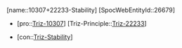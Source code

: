 ﻿---
type: TrizContradiction
aliases:
- 10307+22233-Stability
license: CC BY-SA 4.0
copyright: https://github.com/SpocWeb
IsDeleted: false
IsReadOnly: false
Confidential: public
tags: 
- Triz/Contradiction
---
[name::10307+22233-Stability]
[SpocWebEntityId::26679]
+ [pro::[Triz-10307](Triz-10307)]
[Triz-Principle::[Triz-22233](Triz-22233)]
- [con::[Triz-Stability](tech/Triz/Parameter/Triz-Stability.md)]

